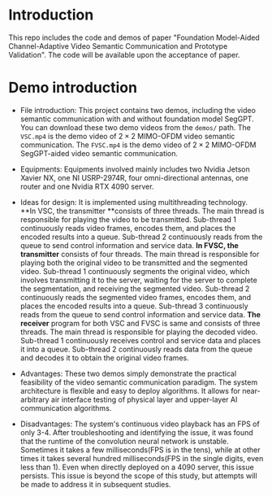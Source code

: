 # Introduction

This repo includes the code and demos of paper "Foundation Model-Aided Channel-Adaptive Video Semantic Communication and Prototype Validation". The code will be available upon the acceptance of paper.

# Demo introduction

- File introduction: This project contains two demos, including the video semantic communication with and without foundation model SegGPT. You can download these two demo videos from the `demos/` path. The `VSC.mp4` is the demo video of $2\times2$ MIMO-OFDM video semantic communication. The `FVSC.mp4` is  the demo video of $2\times 2$ MIMO-OFDM SegGPT-aided video semantic communication. 

- Equipments: Equipments involved mainly includes two Nvidia Jetson Xavier NX, one NI USRP-2974R, four omni-directional antennas, one router and one Nvidia RTX 4090 server. 
- Ideas for design: It is implemented using multithreading technology. **In VSC, the transmitter **consists of three threads. The main thread is responsible for playing the video to be transmitted. Sub-thread 1 continuously reads video frames, encodes them, and places the encoded results into a queue. Sub-thread 2 continuously reads from the queue to send control information and service data. **In FVSC, the transmitter** consists of four threads. The main thread is responsible for playing both the original video to be transmitted and the segmented video. Sub-thread 1 continuously segments the original video, which involves transmitting it to the server, waiting for the server to complete the segmentation, and receiving the segmented video. Sub-thread 2 continuously reads the segmented video frames, encodes them, and places the encoded results into a queue. Sub-thread 3 continuously reads from the queue to send control information and service data. **The receiver** program for both VSC and FVSC is same and consists of three threads. The main thread is responsible for playing the decoded video. Sub-thread 1 continuously receives control and service data and places it into a queue. Sub-thread 2 continuously reads data from the queue and decodes it to obtain the original video frames.

- Advantages: These two demos simply demonstrate the practical feasibility of the video semantic communication paradigm. The system architecture is flexible and easy to deploy algorithms. It allows for near-arbitrary air interface testing of physical layer and upper-layer AI communication algorithms.
- Disadvantages: The system's continuous video playback has an FPS of only 3-4. After troubleshooting and identifying the issue, it was found that the runtime of the convolution neural network is unstable. Sometimes it takes a few milliseconds(FPS is in the tens), while at other times it takes several hundred milliseconds(FPS in the single digits, even less than 1). Even when directly deployed on a 4090 server, this issue persists. This issue is beyond the scope of this study, but attempts will be made to address it in subsequent studies.